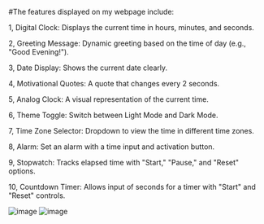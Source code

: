#The features displayed on my webpage include:

1, Digital Clock: Displays the current time in hours, minutes, and seconds.


2, Greeting Message: Dynamic greeting based on the time of day (e.g., "Good Evening!").

3, Date Display: Shows the current date clearly.

4, Motivational Quotes: A quote that changes every 2 seconds.

5, Analog Clock: A visual representation of the current time.

6, Theme Toggle: Switch between Light Mode and Dark Mode.

7, Time Zone Selector: Dropdown to view the time in different time zones.

8, Alarm: Set an alarm with a time input and activation button.

9, Stopwatch: Tracks elapsed time with "Start," "Pause," and "Reset" options.

10, Countdown Timer: Allows input of seconds for a timer with "Start" and "Reset" controls.


![image](https://github.com/user-attachments/assets/1fc2f286-54b8-4756-97d1-37b1f29dd4cf)
![image](https://github.com/user-attachments/assets/a5f3643f-f167-457d-8a02-7d77f9433fb5)

